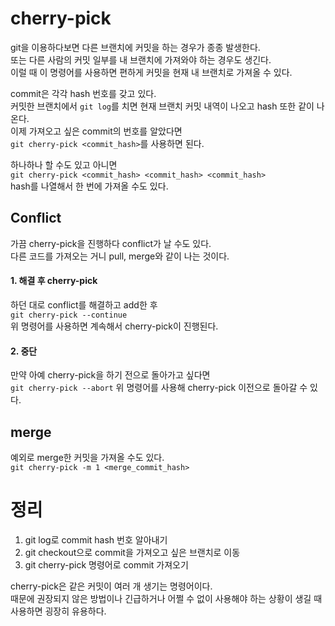 # cherry-pick
git을 이용하다보면 다른 브랜치에 커밋을 하는 경우가 종종 발생한다.  
또는 다른 사람의 커밋 일부를 내 브랜치에 가져와야 하는 경우도 생긴다.  
이럴 때 이 명령어를 사용하면 편하게 커밋을 현재 내 브랜치로 가져올 수 있다.

commit은 각각 hash 번호를 갖고 있다.  
커밋한 브랜치에서 `git log`를 치면 현재 브랜치 커밋 내역이 나오고 hash 또한 같이 나온다.   
이제 가져오고 싶은 commit의 번호를 알았다면  
`git cherry-pick <commit_hash>`를 사용하면 된다.

하나하나 할 수도 있고 아니면  
`git cherry-pick <commit_hash> <commit_hash> <commit_hash>`  
hash를 나열해서 한 번에 가져올 수도 있다.

## Conflict
가끔 cherry-pick을 진행하다 conflict가 날 수도 있다.  
다른 코드를 가져오는 거니 pull, merge와 같이 나는 것이다.  

#### 1. 해결 후 cherry-pick
하던 대로 conflict를 해결하고 add한 후  
`git cherry-pick --continue`  
위 명령어를 사용하면 계속해서 cherry-pick이 진행된다.

#### 2. 중단
만약 아예 cherry-pick을 하기 전으로 돌아가고 싶다면  
`git cherry-pick --abort`
위 명령어를 사용해 cherry-pick 이전으로 돌아갈 수 있다.

## merge
예외로 merge한 커밋을 가져올 수도 있다.  
`git cherry-pick -m 1 <merge_commit_hash>`

# 정리
1. git log로 commit hash 번호 알아내기
2. git checkout으로 commit을 가져오고 싶은 브랜치로 이동
3. git cherry-pick 명령어로 commit 가져오기

cherry-pick은 같은 커밋이 여러 개 생기는 명령어이다.  
때문에 권장되지 않은 방법이나 긴급하거나 어쩔 수 없이 사용해야 하는 상황이 생길 때 사용하면 굉장히 유용하다.
